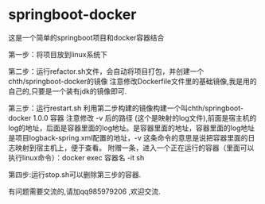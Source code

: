 # springboot-docker
这是一个简单的springboot项目和docker容器结合

第一步：将项目放到linux系统下

第二步：运行refactor.sh文件，会自动将项目打包，并创建一个chth/springboot-docker的镜像
注意修改Dockerfile文件里的基础镜像,我是用的自己的,只要是一个装有jdk的镜像即可.

第三步：运行restart.sh 利用第二步构建的镜像构建一个叫chth/springboot-docker   1.0.0 容器
注意修改 -v 后的路径 (这个是映射的log文件),前面是宿主机的log的地址，后面是容器里面的log地址。是容器里面的地址，容器里面的log地址是项目logback-spring.xml配置的地址，-v 这条命令的意思是说把容器里面的日志映射到宿主机上，便于查看。
附赠一条，进入一个正在运行的容器（里面可以执行linux命令）：docker exec 容器名 -it sh

第四步:运行stop.sh可以删除第三步的容器.

有问题需要交流的,请加qq985979206 ,欢迎交流.
